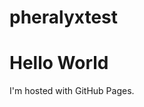 # pheralyxtest
<!DOCTYPE html>
<html>
<body>
<h1>Hello World</h1>
<p>I'm hosted with GitHub Pages.</p>
</body>
</html>
